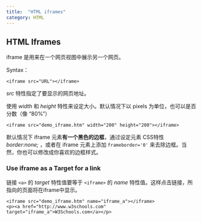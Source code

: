 ```yaml
---
title:  "HTML iframes"
category: HTML
---
```

## HTML Iframes

iframe 是用来在一个网页视图中展示另一个网页。

Syntax：

    <iframe src="URL"></iframe>

_src_ 特性指定了要显示的网页地址。

<!--more-->

使用 _width_ 和 _height_ 特性来设定大小。默认情况下以 pixels 为单位，也可以是百分数（像 “80%”）

    <iframe src="demo_iframe.htm" width="200" height="200"></iframe>

默认情况下 iframe 元素**有一个黑色的边框**，通过设定元素 CSS特性 _border:none;_ ，或者在 iframe 元素上添加 `frameborder='0'` 来去除边框。当然，你也可以修改成你喜欢的边框样式。

### Use iframe as a Target for a link

链接 `<a>` 的 _target_ 特性值要等于 `<iframe>` 的 _name_ 特性值。这样点击链接，所指向的页面将在iframe中显示。

    <iframe src="demo_iframe.htm" name="iframe_a"></iframe>
    <p><a href="http://www.w3schools.com" target="iframe_a">W3Schools.com</a></p>

